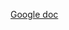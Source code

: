 [Google doc](https://docs.google.com/document/d/1Nuj5r8GGMV58bqJ4eojt1UGWUnclnR_lWG0mLljuMFg/edit?usp=sharing
)
